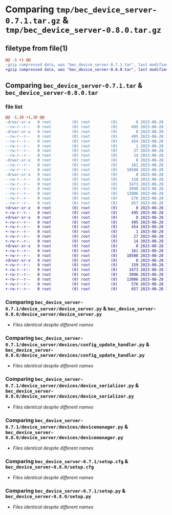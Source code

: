 # Comparing `tmp/bec_device_server-0.7.1.tar.gz` & `tmp/bec_device_server-0.8.0.tar.gz`

## filetype from file(1)

```diff
@@ -1 +1 @@
-gzip compressed data, was "bec_device_server-0.7.1.tar", last modified: Wed Jun 28 14:36:07 2023, max compression
+gzip compressed data, was "bec_device_server-0.8.0.tar", last modified: Wed Jun 28 15:24:04 2023, max compression
```

## Comparing `bec_device_server-0.7.1.tar` & `bec_device_server-0.8.0.tar`

### file list

```diff
@@ -1,18 +1,18 @@
-drwxr-xr-x   0 root         (0) root         (0)        0 2023-06-28 14:36:07.235604 bec_device_server-0.7.1/
--rw-r--r--   0 root         (0) root         (0)      495 2023-06-28 14:36:07.235604 bec_device_server-0.7.1/PKG-INFO
-drwxr-xr-x   0 root         (0) root         (0)        0 2023-06-28 14:36:07.235604 bec_device_server-0.7.1/bec_device_server.egg-info/
--rw-r--r--   0 root         (0) root         (0)      495 2023-06-28 14:36:07.000000 bec_device_server-0.7.1/bec_device_server.egg-info/PKG-INFO
--rw-r--r--   0 root         (0) root         (0)      454 2023-06-28 14:36:07.000000 bec_device_server-0.7.1/bec_device_server.egg-info/SOURCES.txt
--rw-r--r--   0 root         (0) root         (0)        1 2023-06-28 14:36:07.000000 bec_device_server-0.7.1/bec_device_server.egg-info/dependency_links.txt
--rw-r--r--   0 root         (0) root         (0)       27 2023-06-28 14:36:07.000000 bec_device_server-0.7.1/bec_device_server.egg-info/requires.txt
--rw-r--r--   0 root         (0) root         (0)       14 2023-06-28 14:36:07.000000 bec_device_server-0.7.1/bec_device_server.egg-info/top_level.txt
-drwxr-xr-x   0 root         (0) root         (0)        0 2023-06-28 14:36:07.233604 bec_device_server-0.7.1/device_server/
--rw-r--r--   0 root         (0) root         (0)      161 2023-06-28 14:35:35.000000 bec_device_server-0.7.1/device_server/__init__.py
--rw-r--r--   0 root         (0) root         (0)    18508 2023-06-28 14:35:35.000000 bec_device_server-0.7.1/device_server/device_server.py
-drwxr-xr-x   0 root         (0) root         (0)        0 2023-06-28 14:36:07.234604 bec_device_server-0.7.1/device_server/devices/
--rw-r--r--   0 root         (0) root         (0)      159 2023-06-28 14:35:35.000000 bec_device_server-0.7.1/device_server/devices/__init__.py
--rw-r--r--   0 root         (0) root         (0)     3473 2023-06-28 14:35:35.000000 bec_device_server-0.7.1/device_server/devices/config_update_handler.py
--rw-r--r--   0 root         (0) root         (0)     3096 2023-06-28 14:35:35.000000 bec_device_server-0.7.1/device_server/devices/device_serializer.py
--rw-r--r--   0 root         (0) root         (0)    13006 2023-06-28 14:35:35.000000 bec_device_server-0.7.1/device_server/devices/devicemanager.py
--rw-r--r--   0 root         (0) root         (0)      576 2023-06-28 14:36:07.236604 bec_device_server-0.7.1/setup.cfg
--rw-r--r--   0 root         (0) root         (0)      857 2023-06-28 14:35:35.000000 bec_device_server-0.7.1/setup.py
+drwxr-xr-x   0 root         (0) root         (0)        0 2023-06-28 15:24:04.818686 bec_device_server-0.8.0/
+-rw-r--r--   0 root         (0) root         (0)      495 2023-06-28 15:24:04.819686 bec_device_server-0.8.0/PKG-INFO
+drwxr-xr-x   0 root         (0) root         (0)        0 2023-06-28 15:24:04.818686 bec_device_server-0.8.0/bec_device_server.egg-info/
+-rw-r--r--   0 root         (0) root         (0)      495 2023-06-28 15:24:04.000000 bec_device_server-0.8.0/bec_device_server.egg-info/PKG-INFO
+-rw-r--r--   0 root         (0) root         (0)      454 2023-06-28 15:24:04.000000 bec_device_server-0.8.0/bec_device_server.egg-info/SOURCES.txt
+-rw-r--r--   0 root         (0) root         (0)        1 2023-06-28 15:24:04.000000 bec_device_server-0.8.0/bec_device_server.egg-info/dependency_links.txt
+-rw-r--r--   0 root         (0) root         (0)       27 2023-06-28 15:24:04.000000 bec_device_server-0.8.0/bec_device_server.egg-info/requires.txt
+-rw-r--r--   0 root         (0) root         (0)       14 2023-06-28 15:24:04.000000 bec_device_server-0.8.0/bec_device_server.egg-info/top_level.txt
+drwxr-xr-x   0 root         (0) root         (0)        0 2023-06-28 15:24:04.817686 bec_device_server-0.8.0/device_server/
+-rw-r--r--   0 root         (0) root         (0)      161 2023-06-28 10:41:58.000000 bec_device_server-0.8.0/device_server/__init__.py
+-rw-r--r--   0 root         (0) root         (0)    18508 2023-06-28 10:41:58.000000 bec_device_server-0.8.0/device_server/device_server.py
+drwxr-xr-x   0 root         (0) root         (0)        0 2023-06-28 15:24:04.817686 bec_device_server-0.8.0/device_server/devices/
+-rw-r--r--   0 root         (0) root         (0)      159 2023-06-28 10:41:58.000000 bec_device_server-0.8.0/device_server/devices/__init__.py
+-rw-r--r--   0 root         (0) root         (0)     3473 2023-06-28 10:41:58.000000 bec_device_server-0.8.0/device_server/devices/config_update_handler.py
+-rw-r--r--   0 root         (0) root         (0)     3096 2023-06-28 10:41:58.000000 bec_device_server-0.8.0/device_server/devices/device_serializer.py
+-rw-r--r--   0 root         (0) root         (0)    13006 2023-06-28 10:41:58.000000 bec_device_server-0.8.0/device_server/devices/devicemanager.py
+-rw-r--r--   0 root         (0) root         (0)      576 2023-06-28 15:24:04.819686 bec_device_server-0.8.0/setup.cfg
+-rw-r--r--   0 root         (0) root         (0)      857 2023-06-28 14:27:03.000000 bec_device_server-0.8.0/setup.py
```

### Comparing `bec_device_server-0.7.1/device_server/device_server.py` & `bec_device_server-0.8.0/device_server/device_server.py`

 * *Files identical despite different names*

### Comparing `bec_device_server-0.7.1/device_server/devices/config_update_handler.py` & `bec_device_server-0.8.0/device_server/devices/config_update_handler.py`

 * *Files identical despite different names*

### Comparing `bec_device_server-0.7.1/device_server/devices/device_serializer.py` & `bec_device_server-0.8.0/device_server/devices/device_serializer.py`

 * *Files identical despite different names*

### Comparing `bec_device_server-0.7.1/device_server/devices/devicemanager.py` & `bec_device_server-0.8.0/device_server/devices/devicemanager.py`

 * *Files identical despite different names*

### Comparing `bec_device_server-0.7.1/setup.cfg` & `bec_device_server-0.8.0/setup.cfg`

 * *Files identical despite different names*

### Comparing `bec_device_server-0.7.1/setup.py` & `bec_device_server-0.8.0/setup.py`

 * *Files identical despite different names*

